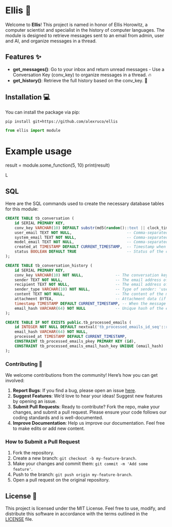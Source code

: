 # Ellis  🧠

Welcome to **Ellis**! This project is named in honor of Ellis Horowitz, a computer scientist and specialist in the history of computer languages. The module is designed to retrieve messages sent to an email from admin, user and AI, and organize messages in a thread.

## Features ✨

- **get_messages()**: Go to your inbox and return unread messages - Use a Conversation Key (conv_key) to organize messages in a thread. 🔥
- **get_history()**: Retrieve the full history based on the conv_key. 🎉

## Installation 💻

You can install the package via pip:

```bash
pip install git+https://github.com/alexruco/ellis
```

```python
from ellis import module
```
# Example usage
result = module.some_function(5, 10)
print(result)

L

## SQL

Here are the SQL commands used to create the necessary database tables for this module:

```sql
CREATE TABLE tb_conversation (
    id SERIAL PRIMARY KEY,
    conv_key VARCHAR(10) DEFAULT substr(md5(random()::text || clock_timestamp()::text), 1, 10) NOT NULL, -- Auto-generated hash as conversation key
    user_email TEXT NOT NULL,                        -- Comma-separated user email addresses
    system_email TEXT NOT NULL,                      -- Comma-separated system email addresses
    model_email TEXT NOT NULL,                       -- Comma-separated model email addresses
    created_at TIMESTAMP DEFAULT CURRENT_TIMESTAMP,  -- Timestamp when the conversation was created
    status BOOLEAN DEFAULT TRUE                      -- Status of the conversation (active/inactive)
);

CREATE TABLE tb_conversation_history (
    id SERIAL PRIMARY KEY,
    conv_key VARCHAR(10) NOT NULL,              -- The conversation key this entry is associated with
    sender TEXT NOT NULL,                       -- The email address of the sender
    recipient TEXT NOT NULL,                    -- The email address of the recipient(s)
    sender_type VARCHAR(10) NOT NULL,           -- Type of sender: 'user', 'system', 'AI', or 'model'
    content TEXT NOT NULL,                      -- The content of the message
    attachment BYTEA,                           -- Attachment data (if any)
    timestamp TIMESTAMP DEFAULT CURRENT_TIMESTAMP, -- When the message was sent/received
    email_hash VARCHAR(64) NOT NULL             -- Unique hash of the email content
);

CREATE TABLE IF NOT EXISTS public.tb_processed_emails (
    id INTEGER NOT NULL DEFAULT nextval('tb_processed_emails_id_seq'::regclass),
    email_hash VARCHAR(64) NOT NULL,
    processed_at TIMESTAMP DEFAULT CURRENT_TIMESTAMP,
    CONSTRAINT tb_processed_emails_pkey PRIMARY KEY (id),
    CONSTRAINT tb_processed_emails_email_hash_key UNIQUE (email_hash)
);
```

### Contributing 🤝

We welcome contributions from the community! Here’s how you can get involved:

1. **Report Bugs**: If you find a bug, please open an issue [here](https://github.com/alexruco/ellis/issues).
2. **Suggest Features**: We’d love to hear your ideas! Suggest new features by opening an issue.
3. **Submit Pull Requests**: Ready to contribute? Fork the repo, make your changes, and submit a pull request. Please ensure your code follows our coding standards and is well-documented.
4. **Improve Documentation**: Help us improve our documentation. Feel free to make edits or add new content.

### How to Submit a Pull Request

1. Fork the repository.
2. Create a new branch: `git checkout -b my-feature-branch`.
3. Make your changes and commit them: `git commit -m 'Add some feature'`.
4. Push to the branch: `git push origin my-feature-branch`.
5. Open a pull request on the original repository.

## License 📄

This project is licensed under the MIT License. Feel free to use, modify, and distribute this software in accordance with the terms outlined in the [LICENSE](LICENSE) file.
